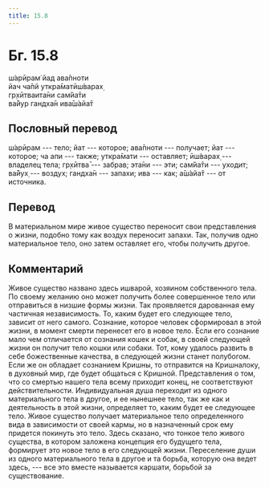 ```yaml
---
title: 15.8
---
```


# Бг. 15.8
ш́арӣрам̇ йад ава̄пноти<br/>
йач ча̄пй уткра̄матӣш́варах̣<br/>
гр̣хӣтваита̄ни сам̇йа̄ти<br/>
ва̄йур гандха̄н ива̄ш́айа̄т
## Пословный перевод

ш́арӣрам --- тело; йат --- которое; ава̄пноти --- получает; йат ---
которое; ча апи --- также; уткра̄мати --- оставляет; ӣш́варах̣ --- владелец
тела; гр̣хӣтва̄ --- забрав; эта̄ни --- эти; сам̇йа̄ти --- уходит; ва̄йух̣ ---
воздух; гандха̄н --- запахи; ива --- как; а̄ш́айа̄т --- от источника.

## Перевод

В материальном мире живое существо переносит свои представления о жизни,
подобно тому как воздух переносит запахи. Так, получив одно материальное
тело, оно затем оставляет его, чтобы получить другое.

## Комментарий

Живое существо названо здесь ишварой, хозяином собственного тела. По
своему желанию оно может получить более совершенное тело или отправиться
в низшие формы жизни. Так проявляется дарованная ему частичная
независимость. То, каким будет его следующее тело, зависит от него
самого. Сознание, которое человек сформировал в этой жизни, в момент
смерти перенесет его в новое тело. Если его сознание мало чем отличается
от сознания кошек и собак, в своей следующей жизни он получит тело кошки
или собаки. Тот, кому удалось развить в себе божественные качества, в
следующей жизни станет полубогом. Если же он обладает сознанием Кришны,
то отправится на Кришналоку, в духовный мир, где будет общаться с
Кришной. Представления о том, что со смертью нашего тела всему приходит
конец, не соответствуют действительности. Индивидуальная душа переходит
из одного материального тела в другое, и ее нынешнее тело, так же как и
деятельность в этой жизни, определяет то, каким будет ее следующее тело.
Живое существо получает материальное тело определенного вида в
зависимости от своей кармы, но в назначенный срок ему придется покинуть
это тело. Здесь сказано, что тонкое тело живого существа, в котором
заложена концепция его будущего тела, формирует это новое тело в его
следующей жизни. Переселение души из одного материального тела в другое
и та борьба, которую она ведет здесь, --- все это вместе называется
каршати, борьбой за существование.
